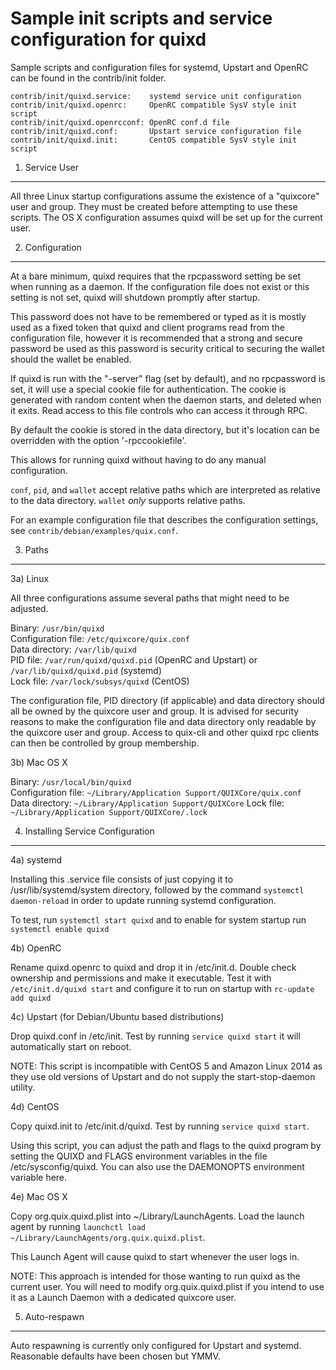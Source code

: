 Sample init scripts and service configuration for quixd
==========================================================

Sample scripts and configuration files for systemd, Upstart and OpenRC
can be found in the contrib/init folder.

    contrib/init/quixd.service:    systemd service unit configuration
    contrib/init/quixd.openrc:     OpenRC compatible SysV style init script
    contrib/init/quixd.openrcconf: OpenRC conf.d file
    contrib/init/quixd.conf:       Upstart service configuration file
    contrib/init/quixd.init:       CentOS compatible SysV style init script

1. Service User
---------------------------------

All three Linux startup configurations assume the existence of a "quixcore" user
and group.  They must be created before attempting to use these scripts.
The OS X configuration assumes quixd will be set up for the current user.

2. Configuration
---------------------------------

At a bare minimum, quixd requires that the rpcpassword setting be set
when running as a daemon.  If the configuration file does not exist or this
setting is not set, quixd will shutdown promptly after startup.

This password does not have to be remembered or typed as it is mostly used
as a fixed token that quixd and client programs read from the configuration
file, however it is recommended that a strong and secure password be used
as this password is security critical to securing the wallet should the
wallet be enabled.

If quixd is run with the "-server" flag (set by default), and no rpcpassword is set,
it will use a special cookie file for authentication. The cookie is generated with random
content when the daemon starts, and deleted when it exits. Read access to this file
controls who can access it through RPC.

By default the cookie is stored in the data directory, but it's location can be overridden
with the option '-rpccookiefile'.

This allows for running quixd without having to do any manual configuration.

`conf`, `pid`, and `wallet` accept relative paths which are interpreted as
relative to the data directory. `wallet` *only* supports relative paths.

For an example configuration file that describes the configuration settings,
see `contrib/debian/examples/quix.conf`.

3. Paths
---------------------------------

3a) Linux

All three configurations assume several paths that might need to be adjusted.

Binary:              `/usr/bin/quixd`  
Configuration file:  `/etc/quixcore/quix.conf`  
Data directory:      `/var/lib/quixd`  
PID file:            `/var/run/quixd/quixd.pid` (OpenRC and Upstart) or `/var/lib/quixd/quixd.pid` (systemd)  
Lock file:           `/var/lock/subsys/quixd` (CentOS)  

The configuration file, PID directory (if applicable) and data directory
should all be owned by the quixcore user and group.  It is advised for security
reasons to make the configuration file and data directory only readable by the
quixcore user and group.  Access to quix-cli and other quixd rpc clients
can then be controlled by group membership.

3b) Mac OS X

Binary:              `/usr/local/bin/quixd`  
Configuration file:  `~/Library/Application Support/QUIXCore/quix.conf`  
Data directory:      `~/Library/Application Support/QUIXCore`
Lock file:           `~/Library/Application Support/QUIXCore/.lock`

4. Installing Service Configuration
-----------------------------------

4a) systemd

Installing this .service file consists of just copying it to
/usr/lib/systemd/system directory, followed by the command
`systemctl daemon-reload` in order to update running systemd configuration.

To test, run `systemctl start quixd` and to enable for system startup run
`systemctl enable quixd`

4b) OpenRC

Rename quixd.openrc to quixd and drop it in /etc/init.d.  Double
check ownership and permissions and make it executable.  Test it with
`/etc/init.d/quixd start` and configure it to run on startup with
`rc-update add quixd`

4c) Upstart (for Debian/Ubuntu based distributions)

Drop quixd.conf in /etc/init.  Test by running `service quixd start`
it will automatically start on reboot.

NOTE: This script is incompatible with CentOS 5 and Amazon Linux 2014 as they
use old versions of Upstart and do not supply the start-stop-daemon utility.

4d) CentOS

Copy quixd.init to /etc/init.d/quixd. Test by running `service quixd start`.

Using this script, you can adjust the path and flags to the quixd program by
setting the QUIXD and FLAGS environment variables in the file
/etc/sysconfig/quixd. You can also use the DAEMONOPTS environment variable here.

4e) Mac OS X

Copy org.quix.quixd.plist into ~/Library/LaunchAgents. Load the launch agent by
running `launchctl load ~/Library/LaunchAgents/org.quix.quixd.plist`.

This Launch Agent will cause quixd to start whenever the user logs in.

NOTE: This approach is intended for those wanting to run quixd as the current user.
You will need to modify org.quix.quixd.plist if you intend to use it as a
Launch Daemon with a dedicated quixcore user.

5. Auto-respawn
-----------------------------------

Auto respawning is currently only configured for Upstart and systemd.
Reasonable defaults have been chosen but YMMV.
